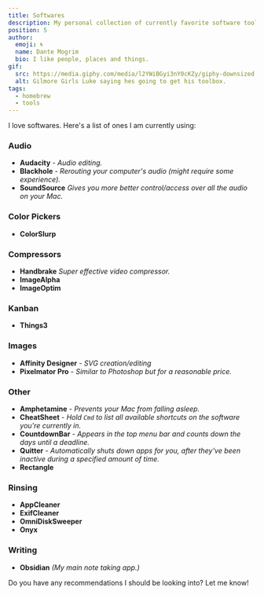 ```yaml
---
title: Softwares
description: My personal collection of currently favorite software tools.
position: 5
author:
  emoji: 🌀
  name: Dante Mogrim
  bio: I like people, places and things.
gif:
  src: https://media.giphy.com/media/l2YWiBGyi3nY0cKZy/giphy-downsized.gif
  alt: Gilmore Girls Luke saying hes going to get his toolbox.
tags:
  - homebrew
  - tools
---
```

I love softwares. Here's a list of ones I am currently using:

### Audio
- **Audacity** - _Audio editing._
- **Blackhole** - _Rerouting your computer's audio (might require some experience)._
- **SoundSource** _Gives you more better control/access over all the audio on your Mac._

### Color Pickers
- **ColorSlurp**

### Compressors
- **Handbrake** _Super effective video compressor._
- **ImageAlpha**
- **ImageOptim**

### Kanban
- **Things3**

### Images
- **Affinity Designer** - _SVG creation/editing_
- **Pixelmator Pro** - _Similar to Photoshop but for a reasonable price._

### Other
- **Amphetamine** - _Prevents your Mac from falling asleep._
- **CheatSheet** - _Hold `Cmd` to list all available shortcuts on the software you're currently in._
- **CountdownBar** - _Appears in the top menu bar and counts down the days until a deadline._
- **Quitter** - _Automatically shuts down apps for you, after they've been inactive during a specified amount of time._
- **Rectangle**

### Rinsing
- **AppCleaner**
- **ExifCleaner**
- **OmniDiskSweeper**
- **Onyx**

### Writing
- **Obsidian** _(My main note taking app.)_

Do you have any recommendations I should be looking into? Let me know!
